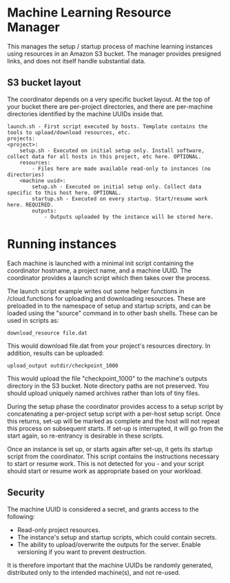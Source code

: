 # Machine Learning Resource Manager

This manages the setup / startup process of machine learning instances using resources in an Amazon S3 bucket. The manager provides presigned links, and does not itself handle substantial data.

## S3 bucket layout

The coordinator depends on a very specific bucket layout. At the top of your bucket there are per-project directories, and there are per-machine directories identified by the machine UUIDs inside that.

```
launch.sh - First script executed by hosts. Template contains the tools to upload/download resources, etc.
projects:
<project>:
	setup.sh - Executed on initial setup only. Install software, collect data for all hosts in this project, etc here. OPTIONAL.
	resources:
		- Files here are made available read-only to instances (no directories)
	<machine uuid>:
		setup.sh - Executed on initial setup only. Collect data specific to this host here. OPTIONAL.
		startup.sh - Executed on every startup. Start/resume work here. REQUIRED.
		outputs:
			- Outputs uploaded by the instance will be stored here.
```

# Running instances

Each machine is launched with a minimal init script containing the coordinator hostname, a project name, and a machine UUID. The coordinator provides a launch script which then takes over the process.

The launch script example writes out some helper functions in /cloud.functions for uploading and downloading resources. These are preloaded in to the namespace of setup and startup scripts, and can be loaded using the "source" command in to other bash shells. These can be used in scripts as:

    download_resource file.dat

This would download file.dat from your project's resources directory. In addition, results can be uploaded:

    upload_output outdir/checkpoint_1000

This would upload the file "checkpoint_1000" to the machine's outputs directory in the S3 bucket. Note directory paths are not preserved. You should upload uniquely named archives rather than lots of tiny files.

During the setup phase the coordinator provides access to a setup script by concatenating a per-project setup script with a per-host setup script. Once this returns, set-up will be marked as complete and the host will not repeat this process on subsequent starts. If set-up is interrupted, it will go from the start again, so re-entrancy is desirable in these scripts.

Once an instance is set up, or starts again after set-up, it gets its startup script from the coordinator. This script contains the instructions necessary to start or resume work. This is not detected for you - and your script should start or resume work as appropriate based on your workload.

## Security

The machine UUID is considered a secret, and grants access to the following:
* Read-only project resources.
* The instance's setup and startup scripts, which could contain secrets.
* The ability to upload/overwrite the outputs for the server. Enable versioning if you want to prevent destruction.

It is therefore important that the machine UUIDs be randomly generated, distributed only to the intended machine(s), and not re-used.

